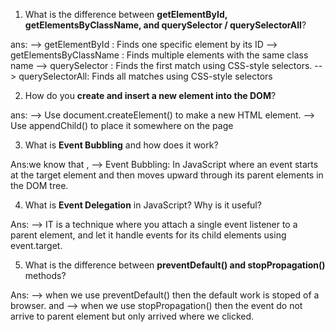 
1. What is the difference between **getElementById, getElementsByClassName, and querySelector / querySelectorAll**?


ans: --> getElementById :  Finds one specific element by its ID
    --> getElementsByClassName : Finds multiple elements with the same class name
    --> querySelector : Finds the first match using CSS-style selectors.
    --> querySelectorAll: Finds all matches using CSS-style selectors


2. How do you **create and insert a new element into the DOM**?


ans: --> Use document.createElement() to make a new HTML element.
    --> Use appendChild() to place it somewhere on the page


3. What is **Event Bubbling** and how does it work?


Ans:we know that , --> Event Bubbling:  In JavaScript where an event starts at the target element and then moves upward through its parent elements in the DOM tree.


4. What is **Event Delegation** in JavaScript? Why is it useful?

Ans: --> IT is a technique where you attach a single event listener to a parent element, and let it handle events for its child elements using event.target.

5. What is the difference between **preventDefault() and stopPropagation()** methods?


Ans: --> when we use preventDefault() then the default work is stoped of a browser.
and --> when we use stopPropagation() then the event do not arrive to parent element but only arrived where we clicked. 



